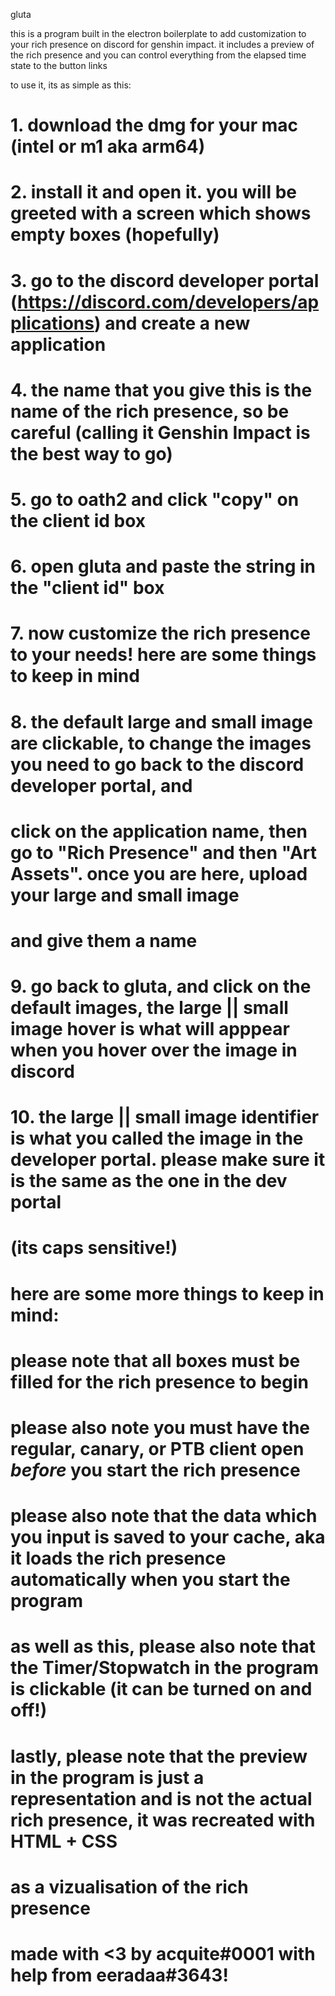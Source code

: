  gluta

 this is a program built in the electron boilerplate to add customization to your rich presence on discord for genshin impact.
 it includes a preview of the rich presence and you can control everything from the elapsed time state to the button links

 to use it, its as simple as this:

# 1. download the dmg for your mac (intel or m1 aka arm64)
# 2. install it and open it. you will be greeted with a screen which shows empty boxes (hopefully)
# 3. go to the discord developer portal (https://discord.com/developers/applications) and create a new application
# 4. the name that you give this is the name of the rich presence, so be careful (calling it Genshin Impact is the best way to go)
# 5. go to oath2 and click "copy" on the client id box
# 6. open gluta and paste the string in the "client id" box
# 7. now customize the rich presence to your needs! here are some things to keep in mind
# 8. the default large and small image are clickable, to change the images you need to go back to the discord developer portal, and
# click on the application name, then go to "Rich Presence" and then "Art Assets". once you are here, upload your large and small image
# and give them a name
# 9. go back to gluta, and click on the default images, the large || small image hover is what will apppear when you hover over the image in discord
# 10. the large || small image identifier is what you called the image in the developer portal. please make sure it is the same as the one in the dev portal
# (its caps sensitive!)


# here are some more things to keep in mind:

# please note that all boxes must be filled for the rich presence to begin

# please also note you must have the regular, canary, or PTB client open *before* you start the rich presence

# please also note that the data which you input is saved to your cache, aka it loads the rich presence automatically when you start the program

# as well as this, please also note that the Timer/Stopwatch in the program is clickable (it can be turned on and off!)

# lastly, please note that the preview in the program is just a representation and is not the actual rich presence, it was recreated with HTML + CSS
# as a vizualisation of the rich presence

# made with <3 by acquite#0001 with help from eeradaa#3643!

